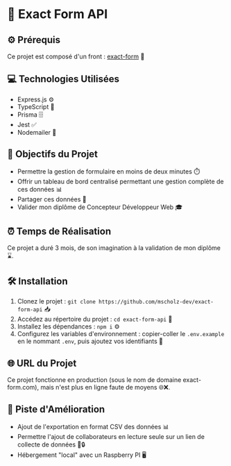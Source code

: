   <h1>🚀 Exact Form API</h1>

  <h2>⚙️ Prérequis</h2>
  <p>Ce projet est composé d'un front : <a href="https://github.com/mscholz-dev/exact-form">exact-form</a> 🔗</p>

  <h2>💻 Technologies Utilisées</h2>
  <ul>
    <li>Express.js ⚙️</li>
    <li>TypeScript 📝</li>
    <li>Prisma 🗄️</li>
    <li>Jest ✅</li>
    <li>Nodemailer 📧</li>
  </ul>

  <h2>🎯 Objectifs du Projet</h2>
  <ul>
    <li>Permettre la gestion de formulaire en moins de deux minutes ⏱️</li>
    <li>Offrir un tableau de bord centralisé permettant une gestion complète de ces données 📊</li>
    <li>Partager ces données 🔄</li>
    <li>Valider mon diplôme de Concepteur Développeur Web 🎓</li>
  </ul>

  <h2>⏰ Temps de Réalisation</h2>
  <p>Ce projet a duré 3 mois, de son imagination à la validation de mon diplôme ⌛.</p>

  <h2>🛠️ Installation</h2>
  <ol>
    <li>Clonez le projet : <code>git clone https://github.com/mscholz-dev/exact-form-api</code> 📥</li>
    <li>Accédez au répertoire du projet : <code>cd exact-form-api</code> 📂</li>
    <li>Installez les dépendances : <code>npm i</code> ⚙️</li>
    <li>Configurez les variables d'environnement : copier-coller le <code>.env.example</code> en le nommant <code>.env</code>, puis ajoutez vos identifiants 🔧</li>
  </ol>

  <h2>🌐 URL du Projet</h2>
  <p>Ce projet fonctionne en production (sous le nom de domaine exact-form.com), mais n'est plus en ligne faute de moyens 🌐❌.</p>

  <h2>🔧 Piste d'Amélioration</h2>
  <ul>
    <li>Ajout de l'exportation en format CSV des données 📊</li>
    <li>Permettre l'ajout de collaborateurs en lecture seule sur un lien de collecte de données 👥🔒</li>
    <li>Hébergement "local" avec un Raspberry PI 🖥️</li>
  </ul>